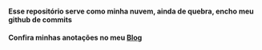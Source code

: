 #### Esse repositório serve como minha nuvem, ainda de quebra, encho meu github de commits
#### Confira minhas anotações no meu [Blog](https://viniciushansen.github.io/blog)
